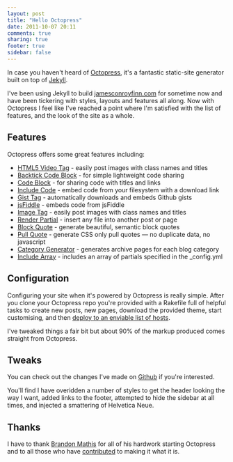 ```yaml
---
layout: post
title: "Hello Octopress"
date: 2011-10-07 20:11
comments: true
sharing: true
footer: true
sidebar: false
---
```


In case you haven't heard of [Octopress][], it's a fantastic static-site generator built on top of [Jekyll][].

I've been using Jekyll to build [jamesconroyfinn.com][] for sometime now and have been tickering with styles, layouts and features all along. Now with Octopress I feel like I've reached a point where I'm satisfied with the list of features, and the look of the site as a whole.

<!--more-->

## Features

Octopress offers some great features including:

* [HTML5 Video Tag][] - easily post images with class names and titles
* [Backtick Code Block][] - for simple lightweight code sharing
* [Code Block][] - for sharing code with titles and links
* [Include Code][] - embed code from your filesystem with a download link
* [Gist Tag][] - automatically downloads and embeds Github gists
* [jsFiddle][] - embeds code from jsFiddle
* [Image Tag][] - easily post images with class names and titles
* [Render Partial][] - insert any file into another post or page
* [Block Quote][] - generate beautiful, semantic block quotes
* [Pull Quote][] - generate CSS only pull quotes — no duplicate data, no javascript
* [Category Generator][] - generates archive pages for each blog category
* [Include Array][] - includes an array of partials specified in the _config.yml

## Configuration

Configuring your site when it's powered by Octopress is really simple.  After you clone your Octopress repo you're provided with a Rakefile full of helpful tasks to create new posts, new pages, download the provided theme, start customising, and then [deploy to an enviable list of hosts][].

I've tweaked things a fair bit but about 90% of the markup produced comes straight from Octopress.

## Tweaks

You can check out the changes I've made on [Github][] if you're interested.

You'll find I have overidden a number of styles to get the header looking the way I want, added links to the footer, attempted to hide the sidebar at all times, and injected a smattering of Helvetica Neue.

## Thanks

I have to thank [Brandon Mathis][] for all of his hardwork starting Octopress and to all those who have [contributed][] to making it what it is.

[Octopress]: http://octopress.org
[Jekyll]: https://github.com/mojombo/jekyll
[jamesconroyfinn.com]: http://jamesconroyfinn.com
[HTML5 Video Tag]: http://octopress.org/docs/plugins/video-tag/
[Backtick Code Block]: http://octopress.org/docs/plugins/backtick-codeblock/
[Code Block]: http://octopress.org/docs/plugins/codeblock/
[Include Code]: http://octopress.org/docs/plugins/include-code/
[Gist Tag]: http://octopress.org/docs/plugins/gist-tag/
[jsFiddle]: http://octopress.org/docs/plugins/jsfiddle-tag/
[Image Tag]: http://octopress.org/docs/plugins/image-tag/
[Render Partial]: http://octopress.org/docs/plugins/render-partial/
[Block Quote]: http://octopress.org/docs/plugins/blockquote/
[Pull Quote]: http://octopress.org/docs/plugins/pullquote/
[Category Generator]: http://octopress.org/docs/plugins/category-generator/
[Include Array]: http://octopress.org/docs/plugins/include-array/
[deploy to an enviable list of hosts]: http://octopress.org/docs/deploying/
[Github]: https://github.com/jcf/jcf.github.com
[Brandon Mathis]: http://brandonmathis.com/
[contributed]: https://github.com/imathis/octopress/network/members
